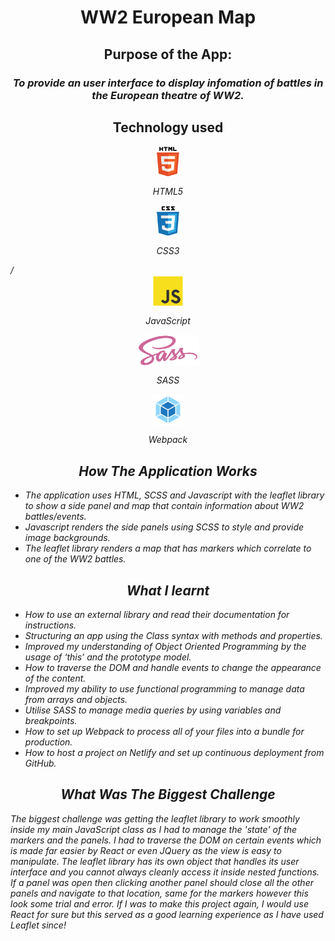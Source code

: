 <h1 align="center">WW2 European Map</h1>

<h2 align="center">Purpose of the App:</h2>

<h3 align="center"><i>To provide an user interface to display infomation of battles in the European theatre of WW2.</i><h3>

<h2 align="center">Technology used</h2>
  
<div align="center">
  <img align="center" src="/docs/readme/icons/html5.svg" alt="HTML" height="50"/>
  <p align="center"><i>HTML5</i></p> 
</div>
   
<div align="center">
  <img align="center" src="/docs/readme/icons/css3.svg" alt="CSS3" height="50"/>
  <p align="center"><i>CSS3</i></p> 
</div>
<i>/
<div align="center">
  <img align="center" src="/docs/readme/icons/javascript.svg" alt="JavaScript" height="50"/>
  <p align="center"><i>JavaScript</i></p> 
</div>

<div align="center">
  <img align="center" src="/docs/readme/icons/sass.svg" alt="SASS" height="50"/>
  <p align="center"><i>SASS</i></p> 
</div>

<div align="center">
  <img align="center" src="/docs/readme/icons/webpack.svg" alt="Webpack" height="50"/>
  <p align="center"><i>Webpack</i></p> 
</div>

<h2 align="center">How The Application Works</h2>

- The application uses HTML, SCSS and Javascript with the leaflet library to show a side panel and map that contain information about WW2 battles/events.
- Javascript renders the side panels using SCSS to style and provide image backgrounds.
- The leaflet library renders a map that has markers which correlate to one of the WW2 battles.

<h2 align="center">What I learnt</h2>

- How to use an external library and read their documentation for instructions.
- Structuring an app using the Class syntax with methods and properties.
- Improved my understanding of Object Oriented Programming by the usage of ‘this’ and the prototype model.
- How to traverse the DOM and handle events to change the appearance of the content.
- Improved my ability to use functional programming to manage data from arrays and objects.
- Utilise SASS to manage media queries by using variables and breakpoints.
- How to set up Webpack to process all of your files into a bundle for production.
- How to host a project on Netlify and set up continuous deployment from GitHub.

<h2 align="center">What Was The Biggest Challenge</h2>

The biggest challenge was getting the leaflet library to work smoothly inside my main JavaScript class as I had to manage the 'state' of the markers and the panels. I had to traverse the DOM on certain events which is made far easier by React or even JQuery as the view is easy to manipulate. The leaflet library has its own object that handles its user interface and you cannot always cleanly access it inside nested functions. If a panel was open then clicking another panel should close all the other panels and navigate to that location, same for the markers however this look some trial and error. If I was to make this project again, I would use React for sure but this served as a good learning experience as I have used Leaflet since!
